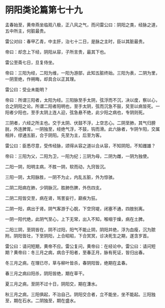 # 阴阳类论篇第七十九



孟春始至，黄帝燕坐临观八极，正八风之气，而问雷公曰：阴阳之类，经脉之道，五中所主，何脏最贵。


雷公对曰：春甲乙青，中主肝，治七十二日，是脉之主时，臣以其脏最贵。


帝曰：却念上下经，阴阳从容，子所言贵，最其下也。


雷公至斋七日，旦复侍坐。


帝曰：三阳为经，二阳为维，一阳为游部，此知五脏终始。三阳为表，二阴为里，一阴至绝，作朔晦，却具合以正其理。


雷公曰：受业未能明？


帝曰：所谓三阳者，太阳为经。三阳脉至手太阴，弦浮而不沉，决以度，察以心，合之阴阳之论。所谓二阳者阳明也，至手太阴，弦而沉急不鼓，炅至以病皆死。一阳者少阳也，至手太阴上连人迎，弦急悬不绝，此少阳之病也，专阴则死。


三阴者，六经之所主也。交于太阴、伏鼓不浮，上空志心。二阴至肺，其气归膀胱，外连脾胃。一阴独至，经绝气浮，不鼓，钩而滑。此六脉者，乍阴乍阳，交属相并，缪通五脏，合于阴阳。先至为主，后至为客。


雷公曰：臣悉尽意，受传经脉，颂得从容之道以合从容，不知阴阳，不知雌雄？


帝曰：三阳为父，二阳为卫，一阳为纪；三阴为母，二阴为雌，一阴为独使。


二阳一阴，阳明主病，不胜一阴，软而动，九窍皆沉。


三阳一阴，太阳脉胜，一阴不为止，内乱五脏，外为惊骇。


二阴二阳病在肺，少阴脉沉，胜肺伤脾，外伤四支。


二阴二阳皆交至，病在肾，骂詈妄行，巅疾为狂。


二阴一阳，病出于肾。阴气客游于心脘，下空窍堤，闭塞不通，四肢别离。


一阴一阳代绝，此阴气至心，上下无常，出入不知，喉咽于燥，病在土脾。


二阳三阴，至阴皆在，阴不过阳，阳气不能止阴，阴阳并绝，浮为血瘦，沉为脓附。阴阳皆壮，下至阴阳，上合昭昭，下合冥冥，诊决死生之期，遂含岁首。


雷公曰：请问短期，黄帝不应。雷公复问，黄帝曰：在经论中。雷公曰：请问短期？黄帝曰：冬三月之病，病合于阳者，至春正月，脉有死证，皆归出春。


冬三月之病，在理已尽，草与柳叶皆杀，春阴阳皆，绝期在孟春。


春三月之病曰阳杀，阴阳皆绝，期在草干。


夏三月之病，至阴不过十日，阴阳交，期在溓水。


秋三月之病，三阳俱起，不治自己。阴阳交合者，立不能坐，坐不能起。三阳独至，期在石水。二阴独至，期在盛水。